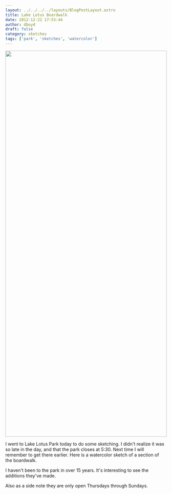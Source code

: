 ```yaml
---
layout: ../../../../layouts/BlogPostLayout.astro
title: Lake Lotus Boardwalk
date: 2012-12-22 17:53:44
author: dboyd
draft: false
category: sketches
tags: ['park', 'sketches', 'watercolor']
---
```

<img
    srcset="https://img.selfiespirits.com/images/2012/12/lakeLotusBoardwalk001_1080.avif 1080w, https://img.selfiespirits.com/images/2012/12/lakeLotusBoardwalk001_720.avif 720w, https://img.selfiespirits.com/images/2012/12/lakeLotusBoardwalk001_480.avif 480w"
    sizes="(max-width: 1080px) 100vw, (max-width: 720px) 100vw, (max-width: 480px) 100vw"
    src="https://img.selfiespirits.com/images/2012/12/lakeLotusBoardwalk001.jpg"
    alt=""
    style="width: clamp(0px, 100%, 1200px); height: auto;"
/>

I went to Lake Lotus Park today to do some sketching. I didn't realize it was so late in the day, and that the park closes at 5:30. Next time I will remember to get there earlier. Here is a watercolor sketch of a section of the boardwalk.

I haven't been to the park in over 15 years. It's interesting to see the additions they've made.

Also as a side note they are only open Thursdays through Sundays.